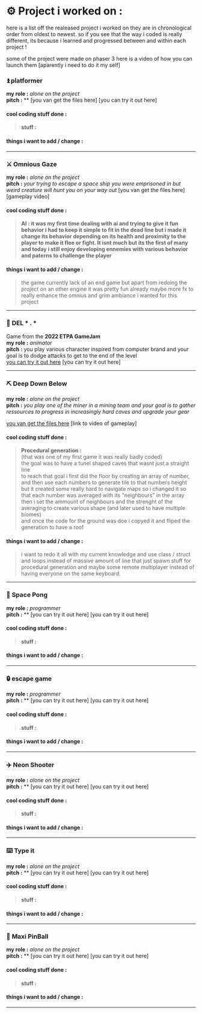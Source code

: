 # ⚙️ __Project i worked on :__ 
here is a list off the realeased project i worked on
they are in chronological order from oldest to newest.
so if you see that the way i coded is really different, its because i learned and progressed between and within each project !

some of the project were made on phaser 3
here is a video of how you can launch them [aparently i need to do it my self]

### ⏫ __platformer__
**my role :** *alone on the project*  
**pitch :** **
[you van get the files here]
[you can try it out here]
#### cool coding stuff done :  
> **stuff :**
#### things i want to add / change : 
>
___


### ⚔️ __Omnious Gaze__
**my role :** *alone on the project*  
**pitch :** *your trying to escape a space ship you were emprisoned in but weird creature will hunt you on your way out*
[you van get the files here]
[gameplay video]
#### cool coding stuff done :  
> **AI : it was my first time dealing with ai and trying to give it fun behavior i had to keep it simple to fit in the dead line but i made it change its behavior depending on its health and proximity to the player to make it flee or fight. It isnt much but its the first of many and today i still enjoy developing ennemies with various behavior and paterns to challenge the player**
#### things i want to add / change : 
> the game currently lack of an end game but apart from redoing the project on an other engine it was pretty fun already
> maybe more fx to really enhance the omnius and grim ambiance i wanted for this project
___


### 👊 __DEL * . *__
Game from the **2022 ETPA GameJam**  
**my role :** *animator*  
**pitch :** you play various character inspired from computer brand and your goal is to dodge attacks to get to the end of the level  
[you can try it out here](https://sangagin.itch.io/deletoile)
[you can try it out here]  
___


### ⛏️ __Deep Down Below__
**my role :** *alone on the project*  
**pitch :** *you play one of the miner in a mining team and your goal is to gather ressources to progress in increasingly hard caves and upgrade your gear*   

[you van get the files here]() 
[link to video of gameplay]  

#### cool coding stuff done :  
> **Procedural generation :**   
(that was one of my first game it was really badly coded)  
the goal was to have a tunel shaped caves that wasnt just a straight line  
to reach that goal i first did the floor by creating an array of number, and then use each numbers to generate tile to that numbers height  
but it created some really hard to navigate maps so i changed it so that each number was averaged with its "neighbours" in the array   
then i set the ammount of neighbours and the strenght of the averaging to create various shape (and later used to have multiple biomes)  
and once the code for the ground was doe i copyed it and fliped the generation to have a roof  

#### things i want to add / change : 
> i want to redo it all with my current knowledge and use class / struct and loops instead of massive amount of line that just spawn stuff for procedural generation
and maybe some remote multiplayer instead of having everyone on the same keyboard.
___


### 🏐 __Space Pong__
**my role :** *programmer*  
**pitch :** **
[you can try it out here]
[you can try it out here]
#### cool coding stuff done :  
> **stuff :**
#### things i want to add / change : 
>
___


### 🔒 __escape game__
**my role :** *programmer*  
**pitch :** **
[you can try it out here]
[you can try it out here]
#### cool coding stuff done :  
> **stuff :**
#### things i want to add / change : 
>
___


### ✈️ __Neon Shooter__
**my role :** *alone on the project*  
**pitch :** **
[you can try it out here]
[you can try it out here]
#### cool coding stuff done :  
> **stuff :**
#### things i want to add / change : 
>
___


### ⌨️ __Type it__
**my role :** *alone on the project*  
**pitch :** **
[you can try it out here]
[you can try it out here]
#### cool coding stuff done :  
> **stuff :**
#### things i want to add / change : 
>
___


### 🏏 __Maxi PinBall__
**my role :** *alone on the project*  
**pitch :** **
[you can try it out here]
[you can try it out here]
#### cool coding stuff done :  
> **stuff :**
#### things i want to add / change : 
>
___
